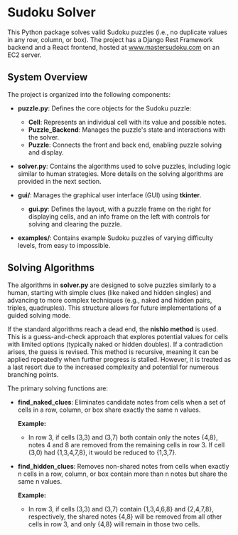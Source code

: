 # Sudoku Solver
This Python package solves valid Sudoku puzzles (i.e., no duplicate values in any row, column, or box). The project has a Django Rest Framework backend and a React frontend, hosted at www.mastersudoku.com on an EC2 server.

## System Overview
The project is organized into the following components:

- **puzzle.py**: Defines the core objects for the Sudoku puzzle:
  - **Cell**: Represents an individual cell with its value and possible notes.
  - **Puzzle_Backend**: Manages the puzzle's state and interactions with the solver.
  - **Puzzle**: Connects the front and back end, enabling puzzle solving and display.

- **solver.py**: Contains the algorithms used to solve puzzles, including logic similar to human strategies. More details on the solving algorithms are provided in the next section.

- **gui/**: Manages the graphical user interface (GUI) using **tkinter**. 
  - **gui.py**: Defines the layout, with a puzzle frame on the right for displaying cells, and an info frame on the left with controls for solving and clearing the puzzle.

- **examples/**: Contains example Sudoku puzzles of varying difficulty levels, from easy to impossible.

## Solving Algorithms

The algorithms in **solver.py** are designed to solve puzzles similarly to a human, starting with simple clues (like naked and hidden singles) and advancing to more complex techniques (e.g., naked and hidden pairs, triples, quadruples). This structure allows for future implementations of a guided solving mode.

If the standard algorithms reach a dead end, the **nishio method** is used. This is a guess-and-check approach that explores potential values for cells with limited options (typically naked or hidden doubles). If a contradiction arises, the guess is revised. This method is recursive, meaning it can be applied repeatedly when further progress is stalled. However, it is treated as a last resort due to the increased complexity and potential for numerous branching points.

The primary solving functions are:
- **find_naked_clues**: Eliminates candidate notes from cells when a set of cells in a row, column, or box share exactly the same n values. 

  **Example:**
  - In row 3, if cells (3,3) and (3,7) both contain only the notes {4,8}, notes 4 and 8 are removed from the remaining cells in row 3. If cell (3,0) had {1,3,4,7,8}, it would be reduced to {1,3,7}.

- **find_hidden_clues**: Removes non-shared notes from cells when exactly n cells in a row, column, or box contain more than n notes but share the same n values.

  **Example:**
  - In row 3, if cells (3,3) and (3,7) contain {1,3,4,6,8} and {2,4,7,8}, respectively, the shared notes {4,8} will be removed from all other cells in row 3, and only {4,8} will remain in those two cells.
